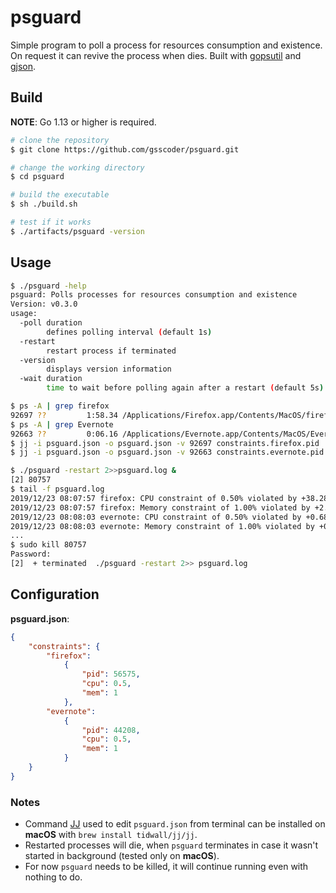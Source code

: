 # psguard

Simple program to poll a process for resources consumption and existence. On request it can revive the process when dies. Built with [gopsutil](https://github.com/shirou/gopsutil) and [gjson](https://github.com/tidwall/gjson).

## Build

**NOTE**: Go 1.13 or higher is required.
```sh
# clone the repository
$ git clone https://github.com/gsscoder/psguard.git

# change the working directory
$ cd psguard

# build the executable
$ sh ./build.sh

# test if it works
$ ./artifacts/psguard -version
```

## Usage

```sh
$ ./psguard -help   
psguard: Polls processes for resources consumption and existence
Version: v0.3.0
usage:
  -poll duration
        defines polling interval (default 1s)
  -restart
        restart process if terminated
  -version
        displays version information
  -wait duration
        time to wait before polling again after a restart (default 5s)

$ ps -A | grep firefox
92697 ??         1:58.34 /Applications/Firefox.app/Contents/MacOS/firefox
$ ps -A | grep Evernote
92663 ??         0:06.16 /Applications/Evernote.app/Contents/MacOS/Evernote
$ jj -i psguard.json -o psguard.json -v 92697 constraints.firefox.pid
$ jj -i psguard.json -o psguard.json -v 92663 constraints.evernote.pid

$ ./psguard -restart 2>>psguard.log &
[2] 80757
$ tail -f psguard.log
2019/12/23 08:07:57 firefox: CPU constraint of 0.50% violated by +38.28%
2019/12/23 08:07:57 firefox: Memory constraint of 1.00% violated by +2.14%
2019/12/23 08:08:03 evernote: CPU constraint of 0.50% violated by +0.68%
2019/12/23 08:08:03 evernote: Memory constraint of 1.00% violated by +0.24%
...
$ sudo kill 80757
Password:
[2]  + terminated  ./psguard -restart 2>> psguard.log
```

## Configuration
**psguard.json**:
```json
{
    "constraints": {
        "firefox":
            {
                "pid": 56575,
                "cpu": 0.5,
                "mem": 1
            },
        "evernote":
            {
                "pid": 44208,
                "cpu": 0.5,
                "mem": 1
            }
    }
}
```

### Notes
- Command [JJ](https://github.com/tidwall/jj) used to edit `psguard.json` from terminal can be installed on **macOS** with `brew install tidwall/jj/jj`.
- Restarted processes will die, when `psguard` terminates in case it wasn't started in background (tested only on **macOS**).
- For now `psguard` needs to be killed, it will continue running even with nothing to do.